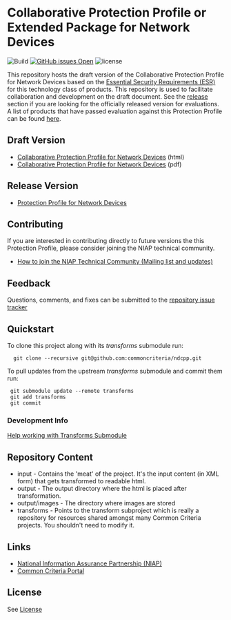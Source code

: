 Collaborative Protection Profile or Extended Package for Network Devices
===============

![Build](https://github.com/commoncriteria/ndcpp/workflows/Build/badge.svg)
[![GitHub issues Open](https://img.shields.io/github/issues/commoncriteria/ndcpp.svg?maxAge=2592000)](https://github.com/commoncriteria/ndcpp/issues) 
![license](https://img.shields.io/badge/license-Unlicensed-blue.svg)

This repository hosts the draft version of the Collaborative Protection Profile for Network Devices based on the 
[Essential Security Requirements (ESR)](https://commoncriteria.github.io/pp/ndcpp/ndcpp-esr.html) for this technology class of 
products. This repository is used to facilitate collaboration and development on the draft document. 
See the [release](#Release-Version) section if you are looking for the officially released version for evaluations. 
A list of products that have passed evaluation against this Protection Profile can be found [here](QQQQ).

## Draft Version

* [Collaborative Protection Profile for Network Devices](https://commoncriteria.github.io/pp/ndcpp/ndcpp-release.html) (html)
* [Collaborative Protection Profile for Network Devices](https://commoncriteria.github.io/pp/ndcpp/ndcpp-release.pdf) (pdf)

## Release Version
* [Protection Profile for Network Devices](ndcpp)

## Contributing

If you are interested in contributing directly to future versions the this Protection Profile, please consider joining the NIAP technical community.
* [How to join the NIAP Technical Community (Mailing list and updates)](https://www.niap-ccevs.org/NIAP_Evolution/tech_communities.cfm)

## Feedback

Questions, comments, and fixes can be submitted to the [repository issue tracker](https://github.com/commoncriteria/ndcpp/issues)

## Quickstart
To clone this project along with its _transforms_ submodule run:

````
  git clone --recursive git@github.com:commoncriteria/ndcpp.git
````
To pull updates from the upstream _transforms_ submodule and commit them run:
````
 git submodule update --remote transforms
 git add transforms
 git commit
````

### Development Info
[Help working with Transforms Submodule](https://github.com/commoncriteria/transforms/wiki/Working-with-Transforms-as-a-Submodule)

## Repository Content
* input - Contains the 'meat' of the project. It's the input content (in XML form) that gets transformed to readable html.
* output - The output directory where the html is placed after transformation.
* output/images - The directory where images are stored
* transforms - Points to the transform subproject which is really a repository for resources shared amongst many Common Criteria projects. You shouldn't need to modify it.

## Links 
* [National Information Assurance Partnership (NIAP)](https://www.niap-ccevs.org/)
* [Common Criteria Portal](https://www.commoncriteriaportal.org/)

## License
See [License](./LICENSE)
